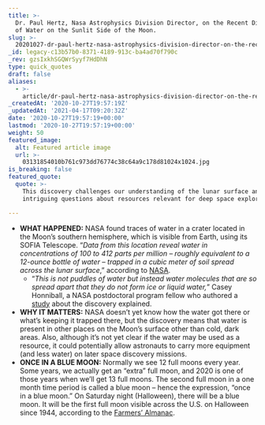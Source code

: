 ```yaml
---
title: >-
  Dr. Paul Hertz, Nasa Astrophysics Division Director, on the Recent Discovery
  of Water on the Sunlit Side of the Moon.
slug: >-
  20201027-dr-paul-hertz-nasa-astrophysics-division-director-on-the-recent-discovery-of-water-on-the-sunlit-side-of-the-moon
_id: legacy-c13b57b0-8371-4189-913c-ba4ad70f790c
_rev: gzsIxkhSGQWrSyyf7HdDhN
type: quick_quotes
draft: false
aliases:
  - >-
    article/dr-paul-hertz-nasa-astrophysics-division-director-on-the-recent-discovery-of-water-on-the-sunlit-side-of-the-moon/
_createdAt: '2020-10-27T19:57:19Z'
_updatedAt: '2021-04-17T09:20:32Z'
date: '2020-10-27T19:57:19+00:00'
lastmod: '2020-10-27T19:57:19+00:00'
weight: 50
featured_image:
  alt: Featured article image
  url: >-
    03131854010b761c973dd76774c38c64a9c178d81024x1024.jpg
is_breaking: false
featured_quote:
  quote: >-
    This discovery challenges our understanding of the lunar surface and raises
    intriguing questions about resources relevant for deep space exploration.

---
```

* **WHAT HAPPENED:** NASA found traces of water in a crater located in the Moon’s southern hemisphere, which is visible from Earth, using its SOFIA Telescope. “_Data from this location reveal water in concentrations of 100 to 412 parts per million – roughly equivalent to a 12-ounce bottle of water – trapped in a cubic meter of soil spread across the lunar surface_,” according to [NASA](https://www.nasa.gov/press-release/nasa-s-sofia-discovers-water-on-sunlit-surface-of-moon/).
  * “_This is not puddles of water but instead water molecules that are so spread apart that they do not form ice or liquid water,_” Casey Honniball, a NASA postdoctoral program fellow who authored a [study](https://www.nature.com/articles/s41550-020-01222-x#_blank) about the discovery explained.
* **WHY IT MATTERS:** NASA doesn’t yet know how the water got there or what’s keeping it trapped there, but the discovery means that water is present in other places on the Moon’s surface other than cold, dark areas. Also, although it’s not yet clear if the water may be used as a resource, it could potentially allow astronauts to carry more equipment (and less water) on later space discovery missions.
* **ONCE IN A BLUE MOON:** Normally we see 12 full moons every year. Some years, we actually get an “extra” full moon, and 2020 is one of those years when we’ll get 13 full moons. The second full moon in a one month time period is called a blue moon – hence the expression, “once in a blue moon.” On Saturday night (Halloween), there will be a blue moon. It will be the first full moon visible across the U.S. on Halloween since 1944, according to the [Farmers’ Almanac](https://www.farmersalmanac.com/blue-moon-supermoon-2020-104546).